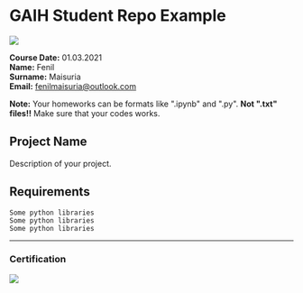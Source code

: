 # GAIH Student Repo Example
![](img/newlogo.png)

**Course Date:** 01.03.2021  
**Name:** Fenil  
**Surname:** Maisuria  
**Email:** fenilmaisuria@outlook.com  

**Note:** Your homeworks can be formats like ".ipynb" and ".py". **Not ".txt" files!!** Make sure that your codes works.  

## Project Name
Description of your project.

## Requirements
```
Some python libraries
Some python libraries
Some python libraries
```
---

### Certification
![](img/TopLearnerCertificate.png)

